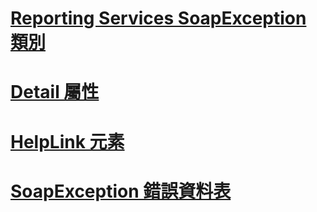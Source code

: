 # [Reporting Services SoapException 類別](reporting-services-soapexception-class.md)
# [Detail 屬性](detail-property.md)
# [HelpLink 元素](helplink-element.md)
# [SoapException 錯誤資料表](soapexception-errors-table.md)
